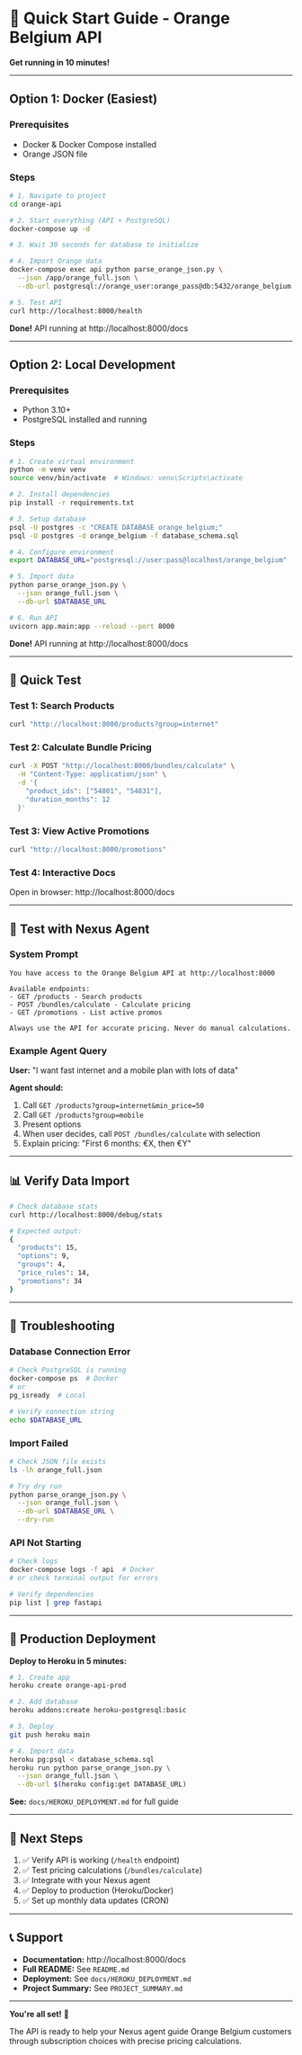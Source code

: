 # 🚀 Quick Start Guide - Orange Belgium API

**Get running in 10 minutes!**

---

## Option 1: Docker (Easiest)

### Prerequisites
- Docker & Docker Compose installed
- Orange JSON file

### Steps

```bash
# 1. Navigate to project
cd orange-api

# 2. Start everything (API + PostgreSQL)
docker-compose up -d

# 3. Wait 30 seconds for database to initialize

# 4. Import Orange data
docker-compose exec api python parse_orange_json.py \
  --json /app/orange_full.json \
  --db-url postgresql://orange_user:orange_pass@db:5432/orange_belgium

# 5. Test API
curl http://localhost:8000/health
```

**Done!** API running at http://localhost:8000/docs

---

## Option 2: Local Development

### Prerequisites
- Python 3.10+
- PostgreSQL installed and running

### Steps

```bash
# 1. Create virtual environment
python -m venv venv
source venv/bin/activate  # Windows: venv\Scripts\activate

# 2. Install dependencies
pip install -r requirements.txt

# 3. Setup database
psql -U postgres -c "CREATE DATABASE orange_belgium;"
psql -U postgres -d orange_belgium -f database_schema.sql

# 4. Configure environment
export DATABASE_URL="postgresql://user:pass@localhost/orange_belgium"

# 5. Import data
python parse_orange_json.py \
  --json orange_full.json \
  --db-url $DATABASE_URL

# 6. Run API
uvicorn app.main:app --reload --port 8000
```

**Done!** API running at http://localhost:8000/docs

---

## 🧪 Quick Test

### Test 1: Search Products
```bash
curl "http://localhost:8000/products?group=internet"
```

### Test 2: Calculate Bundle Pricing
```bash
curl -X POST "http://localhost:8000/bundles/calculate" \
  -H "Content-Type: application/json" \
  -d '{
    "product_ids": ["54801", "54831"],
    "duration_months": 12
  }'
```

### Test 3: View Active Promotions
```bash
curl "http://localhost:8000/promotions"
```

### Test 4: Interactive Docs
Open in browser: http://localhost:8000/docs

---

## 🤖 Test with Nexus Agent

### System Prompt
```
You have access to the Orange Belgium API at http://localhost:8000

Available endpoints:
- GET /products - Search products
- POST /bundles/calculate - Calculate pricing
- GET /promotions - List active promos

Always use the API for accurate pricing. Never do manual calculations.
```

### Example Agent Query
**User:** "I want fast internet and a mobile plan with lots of data"

**Agent should:**
1. Call `GET /products?group=internet&min_price=50`
2. Call `GET /products?group=mobile`
3. Present options
4. When user decides, call `POST /bundles/calculate` with selection
5. Explain pricing: "First 6 months: €X, then €Y"

---

## 📊 Verify Data Import

```bash
# Check database stats
curl http://localhost:8000/debug/stats

# Expected output:
{
  "products": 15,
  "options": 9,
  "groups": 4,
  "price_rules": 14,
  "promotions": 34
}
```

---

## 🐛 Troubleshooting

### Database Connection Error
```bash
# Check PostgreSQL is running
docker-compose ps  # Docker
# or
pg_isready  # Local

# Verify connection string
echo $DATABASE_URL
```

### Import Failed
```bash
# Check JSON file exists
ls -lh orange_full.json

# Try dry run
python parse_orange_json.py \
  --json orange_full.json \
  --db-url $DATABASE_URL \
  --dry-run
```

### API Not Starting
```bash
# Check logs
docker-compose logs -f api  # Docker
# or check terminal output for errors

# Verify dependencies
pip list | grep fastapi
```

---

## 📱 Production Deployment

**Deploy to Heroku in 5 minutes:**

```bash
# 1. Create app
heroku create orange-api-prod

# 2. Add database
heroku addons:create heroku-postgresql:basic

# 3. Deploy
git push heroku main

# 4. Import data
heroku pg:psql < database_schema.sql
heroku run python parse_orange_json.py \
  --json orange_full.json \
  --db-url $(heroku config:get DATABASE_URL)
```

**See:** `docs/HEROKU_DEPLOYMENT.md` for full guide

---

## 🎯 Next Steps

1. ✅ Verify API is working (`/health` endpoint)
2. ✅ Test pricing calculations (`/bundles/calculate`)
3. ✅ Integrate with your Nexus agent
4. ✅ Deploy to production (Heroku/Docker)
5. ✅ Set up monthly data updates (CRON)

---

## 📞 Support

- **Documentation:** http://localhost:8000/docs
- **Full README:** See `README.md`
- **Deployment:** See `docs/HEROKU_DEPLOYMENT.md`
- **Project Summary:** See `PROJECT_SUMMARY.md`

---

**You're all set!** 🎉

The API is ready to help your Nexus agent guide Orange Belgium customers through subscription choices with precise pricing calculations.
